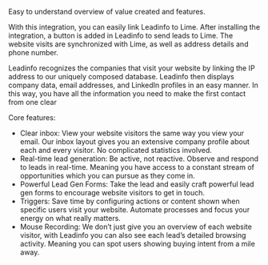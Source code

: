 Easy to understand overview of value created and features.


With this integration, you can easily link Leadinfo to Lime. After installing the integration, a button is added in Leadinfo to send leads to Lime. The website visits are synchronized with Lime, as well as address details and phone number.

Leadinfo recognizes the companies that visit your website by linking the IP address to our uniquely composed database. Leadinfo then displays company data, email addresses, and LinkedIn profiles in an easy manner. In this way, you have all the information you need to make the first contact from one clear 

Core features:

- Clear inbox: View your website visitors the same way you view your email. Our inbox layout gives you an extensive company profile about each and every visitor. No complicated statistics involved.
- Real-time lead generation: Be active, not reactive. Observe and respond to leads in real-time. Meaning you have access to a constant stream of opportunities which you can pursue as they come in.
- Powerful Lead Gen Forms: Take the lead and easily craft powerful lead gen forms to encourage website visitors to get in touch.
- Triggers: Save time by configuring actions or content shown when specific users visit your website. Automate processes and focus your energy on what really matters.
- Mouse Recording: We don’t just give you an overview of each website visitor, with Leadinfo you can also see each lead’s detailed browsing activity. Meaning you can spot users showing buying intent from a mile away.
